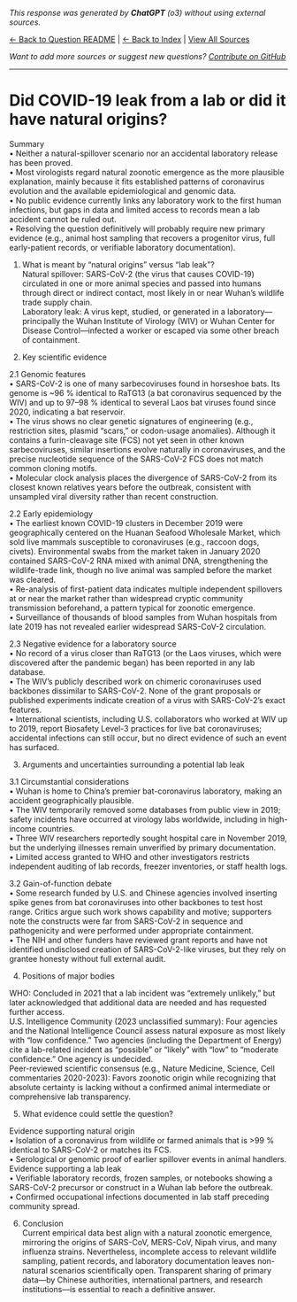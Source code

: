 <!-- 
Generated by: chatgpt
Model: o3
Prompt type: default
Generated at: 2025-06-13T09:28:06.714744
-->

*This response was generated by **ChatGPT** (o3) without using external sources.*

[← Back to Question README](README.md) | [← Back to Index](../README.md) | [View All Sources](../allsources.md)

*Want to add more sources or suggest new questions? [Contribute on GitHub](https://github.com/justinwest/SuggestedSources)*

---

# Did COVID-19 leak from a lab or did it have natural origins?

Summary  
• Neither a natural-spillover scenario nor an accidental laboratory release has been proved.  
• Most virologists regard natural zoonotic emergence as the more plausible explanation, mainly because it fits established patterns of coronavirus evolution and the available epidemiological and genomic data.  
• No public evidence currently links any laboratory work to the first human infections, but gaps in data and limited access to records mean a lab accident cannot be ruled out.  
• Resolving the question definitively will probably require new primary evidence (e.g., animal host sampling that recovers a progenitor virus, full early-patient records, or verifiable laboratory documentation).

1. What is meant by “natural origins” versus “lab leak”?  
Natural spillover: SARS-CoV-2 (the virus that causes COVID-19) circulated in one or more animal species and passed into humans through direct or indirect contact, most likely in or near Wuhan’s wildlife trade supply chain.  
Laboratory leak: A virus kept, studied, or generated in a laboratory—principally the Wuhan Institute of Virology (WIV) or Wuhan Center for Disease Control—infected a worker or escaped via some other breach of containment.

2. Key scientific evidence

2.1 Genomic features  
• SARS-CoV-2 is one of many sarbecoviruses found in horseshoe bats. Its genome is ~96 % identical to RaTG13 (a bat coronavirus sequenced by the WIV) and up to 97–98 % identical to several Laos bat viruses found since 2020, indicating a bat reservoir.  
• The virus shows no clear genetic signatures of engineering (e.g., restriction sites, plasmid “scars,” or codon-usage anomalies). Although it contains a furin-cleavage site (FCS) not yet seen in other known sarbecoviruses, similar insertions evolve naturally in coronaviruses, and the precise nucleotide sequence of the SARS-CoV-2 FCS does not match common cloning motifs.  
• Molecular clock analysis places the divergence of SARS-CoV-2 from its closest known relatives years before the outbreak, consistent with unsampled viral diversity rather than recent construction.

2.2 Early epidemiology  
• The earliest known COVID-19 clusters in December 2019 were geographically centered on the Huanan Seafood Wholesale Market, which sold live mammals susceptible to coronaviruses (e.g., raccoon dogs, civets). Environmental swabs from the market taken in January 2020 contained SARS-CoV-2 RNA mixed with animal DNA, strengthening the wildlife-trade link, though no live animal was sampled before the market was cleared.  
• Re-analysis of first-patient data indicates multiple independent spillovers at or near the market rather than widespread cryptic community transmission beforehand, a pattern typical for zoonotic emergence.  
• Surveillance of thousands of blood samples from Wuhan hospitals from late 2019 has not revealed earlier widespread SARS-CoV-2 circulation.

2.3 Negative evidence for a laboratory source  
• No record of a virus closer than RaTG13 (or the Laos viruses, which were discovered after the pandemic began) has been reported in any lab database.  
• The WIV’s publicly described work on chimeric coronaviruses used backbones dissimilar to SARS-CoV-2. None of the grant proposals or published experiments indicate creation of a virus with SARS-CoV-2’s exact features.  
• International scientists, including U.S. collaborators who worked at WIV up to 2019, report Biosafety Level-3 practices for live bat coronaviruses; accidental infections can still occur, but no direct evidence of such an event has surfaced.

3. Arguments and uncertainties surrounding a potential lab leak

3.1 Circumstantial considerations  
• Wuhan is home to China’s premier bat-coronavirus laboratory, making an accident geographically plausible.  
• The WIV temporarily removed some databases from public view in 2019; safety incidents have occurred at virology labs worldwide, including in high-income countries.  
• Three WIV researchers reportedly sought hospital care in November 2019, but the underlying illnesses remain unverified by primary documentation.  
• Limited access granted to WHO and other investigators restricts independent auditing of lab records, freezer inventories, or staff health logs.

3.2 Gain-of-function debate  
• Some research funded by U.S. and Chinese agencies involved inserting spike genes from bat coronaviruses into other backbones to test host range. Critics argue such work shows capability and motive; supporters note the constructs were far from SARS-CoV-2 in sequence and pathogenicity and were performed under appropriate containment.  
• The NIH and other funders have reviewed grant reports and have not identified undisclosed creation of SARS-CoV-2-like viruses, but they rely on grantee honesty without full external audit.

4. Positions of major bodies

WHO: Concluded in 2021 that a lab incident was “extremely unlikely,” but later acknowledged that additional data are needed and has requested further access.  
U.S. Intelligence Community (2023 unclassified summary): Four agencies and the National Intelligence Council assess natural exposure as most likely with “low confidence.” Two agencies (including the Department of Energy) cite a lab-related incident as “possible” or “likely” with “low” to “moderate confidence.” One agency is undecided.  
Peer-reviewed scientific consensus (e.g., Nature Medicine, Science, Cell commentaries 2020-2023): Favors zoonotic origin while recognizing that absolute certainty is lacking without a confirmed animal intermediate or comprehensive lab transparency.

5. What evidence could settle the question?

Evidence supporting natural origin  
• Isolation of a coronavirus from wildlife or farmed animals that is >99 % identical to SARS-CoV-2 or matches its FCS.  
• Serological or genomic proof of earlier spillover events in animal handlers.  
Evidence supporting a lab leak  
• Verifiable laboratory records, frozen samples, or notebooks showing a SARS-CoV-2 precursor or construct in a Wuhan lab before the outbreak.  
• Confirmed occupational infections documented in lab staff preceding community spread.

6. Conclusion  
Current empirical data best align with a natural zoonotic emergence, mirroring the origins of SARS-CoV, MERS-CoV, Nipah virus, and many influenza strains. Nevertheless, incomplete access to relevant wildlife sampling, patient records, and laboratory documentation leaves non-natural scenarios scientifically open. Transparent sharing of primary data—by Chinese authorities, international partners, and research institutions—is essential to reach a definitive answer.
